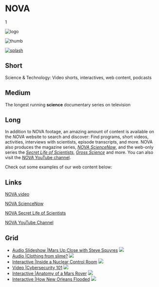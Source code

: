 # NOVA

1

![logo](https://s3.amazonaws.com/wgbhstocksales.org/content/collections/nova/nova-logo.png)

![thumb](https://s3.amazonaws.com/wgbhstocksales.org/content/collections/nova/nova-thumb_348x196.png)

[![splash](https://s3.amazonaws.com/wgbhstocksales.org/content/collections/nova/nova_collection_main_770x433.png)](http://www.pbs.org/wgbh/nova/)

## Short

Science & Technology:
Video shorts, interactives, web content, podcasts

## Medium

The longest running **science** documentary series on television

## Long


In addition to NOVA footage, an amazing amount of content is available on the *NOVA* website to search and discover:
Find programs, short videos, activities, interviews with scientists, episode transcripts, and more.
NOVA also produces the magazine series, [*NOVA ScienceNow*](http://www.pbs.org/wgbh/nova/sciencenow/),
and the web-only series the [*Secret Life of Scientists*](http://www.pbs.org/wgbh/nova/blogs/secretlife),
[*Gross Science*](https://www.youtube.com/user/grossscienceshow) and more.  You can also visit the 
[*NOVA* YouTube channel](https://www.youtube.com/user/NOVAonline).

Check out some examples of our web content below: 

## Links

[NOVA video](http://www.pbs.org/wgbh/nova/search/results/page/1?q=&x=14&y=10&facet%5B%5D=dc.format%3A%22Video%22)

[NOVA ScienceNow](http://www.pbs.org/wgbh/nova/sciencenow/)

[NOVA Secret Life of Scientists](http://www.pbs.org/wgbh/nova/blogs/secretlife)

[NOVA YouTube Channel](https://www.youtube.com/show/nova)

## Grid


- [Audio Slideshow |Mars Up Close with Steve Squyres](http://www.pbs.org/wgbh/nova/space/mars-up-close.html) ![](https://s3.amazonaws.com/wgbhstocksales.org/content/collections/nova/MarsUpClose_348x196.png)
- [Audio |Clothing from slime?](http://www.pbs.org/wgbh/nova/nature/clothing-slime.html) ![](https://s3.amazonaws.com/wgbhstocksales.org/content/collections/nova/Slime_348x196.png)
- [Interactive |Inside a Nuclear Control Room](http://www.pbs.org/wgbh/nova/tech/nuclear-control-room.html) ![](https://s3.amazonaws.com/wgbhstocksales.org/content/collections/nova/NuclearControl_348x196.png)
- [Video |Cybersecurity 101](http://www.pbs.org/wgbh/nova/labs/video_popup/5/31/) ![](https://s3.amazonaws.com/wgbhstocksales.org/content/collections/nova/cybersecurity_348x196.png)
- [Interactive |Anatomy of a Mars Rover](http://www.pbs.org/wgbh/nova/space/anatomy-mars-rover.html) ![](https://s3.amazonaws.com/wgbhstocksales.org/content/collections/nova/MarsRover_348x196.png)
- [Interactive |How New Orleans Flooded](http://www.pbs.org/wgbh/nova/earth/how-new-orleans-flooded.html) ![](https://s3.amazonaws.com/wgbhstocksales.org/content/collections/nova/HowNewOrleansFlooded_348x196.png)


